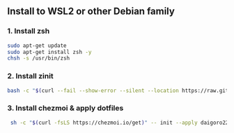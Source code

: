 ## Install to WSL2 or other Debian family
### 1. Install zsh
``` sh
sudo apt-get update
sudo apt-get install zsh -y
chsh -s /usr/bin/zsh
```
### 2. Install zinit
``` sh
bash -c "$(curl --fail --show-error --silent --location https://raw.githubusercontent.com/zdharma-continuum/zinit/HEAD/scripts/install.sh)"
```

### 3. Install chezmoi & apply dotfiles
``` sh
 sh -c "$(curl -fsLS https://chezmoi.io/get)" -- init --apply daigoro22
```

